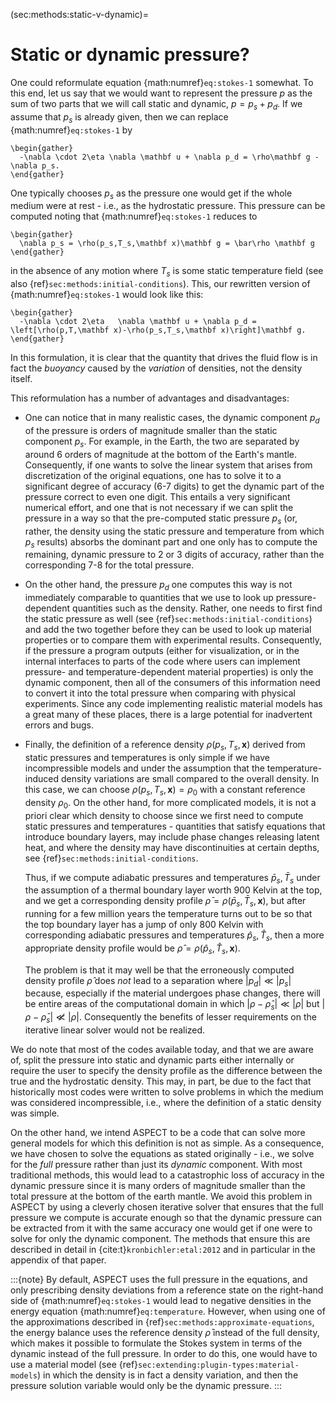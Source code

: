 (sec:methods:static-v-dynamic)=
# Static or dynamic pressure?

One could reformulate equation {math:numref}`eq:stokes-1` somewhat.
To this end, let us say that we would want to represent the pressure $p$ as the sum of two parts that we will call static and dynamic, $p=p_s+p_d$.
If we assume that $p_s$ is already given, then we can replace {math:numref}`eq:stokes-1` by
```{math}
\begin{gather}
  -\nabla \cdot 2\eta \nabla \mathbf u + \nabla p_d = \rho\mathbf g - \nabla p_s.
\end{gather}
```
One typically chooses $p_s$ as the pressure one would get if the whole medium were at rest - i.e., as the hydrostatic pressure.
This pressure can be computed noting that {math:numref}`eq:stokes-1` reduces to
```{math}
\begin{gather}
  \nabla p_s = \rho(p_s,T_s,\mathbf x)\mathbf g = \bar\rho \mathbf g
\end{gather}
```
in the absence of any motion where $T_s$ is some static temperature field (see also {ref}`sec:methods:initial-conditions`).
This, our rewritten version of {math:numref}`eq:stokes-1` would look like this:
```{math}
\begin{gather}
  -\nabla \cdot 2\eta   \nabla \mathbf u + \nabla p_d = \left[\rho(p,T,\mathbf x)-\rho(p_s,T_s,\mathbf x)\right]\mathbf g.
\end{gather}
```
In this formulation, it is clear that the quantity that drives the fluid flow is in fact the *buoyancy* caused by the *variation* of densities, not the density itself.

This reformulation has a number of advantages and disadvantages:

-   One can notice that in many realistic cases, the dynamic component $p_d$ of the pressure is orders of magnitude smaller than the static component $p_s$.
  For example, in the Earth, the two are separated by around 6 orders of magnitude at the bottom of the Earth's mantle.
  Consequently, if one wants to solve the linear system that arises from discretization of the original equations, one has to solve it to a significant degree of accuracy (6-7 digits) to get the dynamic part of the pressure correct to even one digit.
  This entails a very significant numerical effort, and one that is not necessary if we can split the pressure in a way so that the pre-computed static pressure $p_s$ (or, rather, the density using the static pressure and temperature from which $p_s$ results) absorbs the dominant part and one only has to compute the remaining, dynamic pressure to 2 or 3 digits of accuracy, rather than the corresponding 7-8 for the total pressure.

-   On the other hand, the pressure $p_d$ one computes this way is not immediately comparable to quantities that we use to look up pressure-dependent quantities such as the density.
  Rather, one needs to first find the static pressure as well (see {ref}`sec:methods:initial-conditions`) and add the two together before they can be used to look up material properties or to compare them with experimental results.
  Consequently, if the pressure a program outputs (either for visualization, or in the internal interfaces to parts of the code where users can implement pressure- and temperature-dependent material properties) is only the dynamic component, then all of the consumers of this information need to convert it into the total pressure when comparing with physical experiments.
  Since any code implementing realistic material models has a great many of these places, there is a large potential for inadvertent errors and bugs.

-   Finally, the definition of a reference density $\rho(p_s,T_s,\mathbf x)$ derived from static pressures and temperatures is only simple if we have incompressible models and under the assumption that the temperature-induced density variations are small compared to the overall density.
In this case, we can choose $\rho(p_s,T_s,\mathbf x)=\rho_0$ with a constant reference density $\rho_0$.
On the other hand, for more complicated models, it is not a priori clear which density to choose since we first need to compute static pressures and temperatures - quantities that satisfy equations that introduce boundary layers, may include phase changes releasing latent heat, and where the density may have discontinuities at certain depths, see {ref}`sec:methods:initial-conditions`.

    Thus, if we compute adiabatic pressures and temperatures $\bar p_s,\bar T_s$ under the assumption of a thermal boundary layer worth 900 Kelvin at the top, and we get a corresponding density profile $\bar\rho=\rho(\bar p_s,\bar T_s, \mathbf x)$, but after running for a few million years the temperature turns out to be so that the top boundary layer has a jump of only 800 Kelvin with corresponding adiabatic pressures and temperatures $\hat p_s,\hat T_s$, then a more appropriate density profile would be $\hat\rho=\rho(\hat p_s,\hat T_s, \mathbf x)$.

    The problem is that it may well be that the erroneously computed density profile $\hat \rho$ does *not* lead to a separation where $|p_d|\ll|p_s|$ because, especially if the material undergoes phase changes, there will be entire areas of the computational domain in which $|\rho-\hat \rho_s|\ll |\rho|$ but $|\rho-\bar \rho_s|\not\ll |\rho|$.
    Consequently the benefits of lesser requirements on the iterative linear solver would not be realized.

We do note that most of the codes available today, and that we are aware of, split the pressure into static and dynamic parts either internally or require the user to specify the density profile as the difference between the true and the hydrostatic density.
This may, in part, be due to the fact that historically most codes were written to solve problems in which the medium was considered incompressible, i.e., where the definition of a static density was simple.

On the other hand, we intend ASPECT to be a code that can solve more general models for which this definition is not as simple.
As a consequence, we have chosen to solve the equations as stated originally - i.e., we solve for the *full* pressure rather than just its *dynamic* component.
With most traditional methods, this would lead to a catastrophic loss of accuracy in the dynamic pressure since it is many orders of magnitude smaller than the total pressure at the bottom of the earth mantle.
We avoid this problem in ASPECT by using a cleverly chosen iterative solver that ensures that the full pressure we compute is accurate enough so that the dynamic pressure can be extracted from it with the same accuracy one would get if one were to solve for only the dynamic component.
The methods that ensure this are described in detail in {cite:t}`kronbichler:etal:2012` and in particular in the appendix of that paper.

:::{note}
By default, ASPECT uses the full pressure in the equations, and only prescribing density deviations from a reference state on the right-hand side of {math:numref}`eq:stokes-1` would lead to negative densities in the energy equation {math:numref}`eq:temperature`.
However, when using one of the approximations described in {ref}`sec:methods:approximate-equations`, the energy balance uses the reference density $\bar\rho$ instead of the full density, which makes it possible to formulate the Stokes system in terms of the dynamic instead of the full pressure.
In order to do this, one would have to use a material model (see {ref}`sec:extending:plugin-types:material-models`) in which the density is in fact a density variation, and then the pressure solution variable would only be the dynamic pressure.
:::
